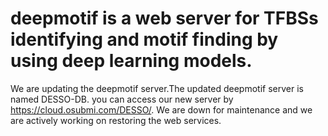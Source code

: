 # deepmotif is a web server for TFBSs identifying and motif finding by using deep learning models.
We are updating the deepmotif server.The updated deepmotif server is named DESSO-DB. you can access our new server by https://cloud.osubmi.com/DESSO/.
We are down for maintenance and we are actively working on restoring the web services.
